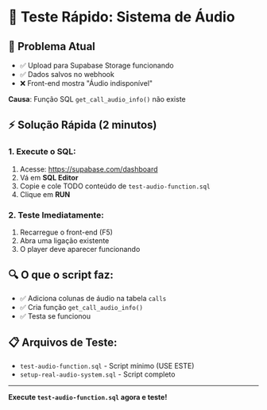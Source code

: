 # 🚀 Teste Rápido: Sistema de Áudio

## 🎯 **Problema Atual**
- ✅ Upload para Supabase Storage funcionando
- ✅ Dados salvos no webhook  
- ❌ Front-end mostra "Áudio indisponível"

**Causa**: Função SQL `get_call_audio_info()` não existe

## ⚡ **Solução Rápida (2 minutos)**

### 1. **Execute o SQL**:
1. Acesse: https://supabase.com/dashboard
2. Vá em **SQL Editor**  
3. Copie e cole TODO conteúdo de `test-audio-function.sql`
4. Clique em **RUN**

### 2. **Teste Imediatamente**:
1. Recarregue o front-end (F5)
2. Abra uma ligação existente
3. O player deve aparecer funcionando

## 🔍 **O que o script faz**:
- ✅ Adiciona colunas de áudio na tabela `calls`
- ✅ Cria função `get_call_audio_info()` 
- ✅ Testa se funcionou

## 📋 **Arquivos de Teste**:
- `test-audio-function.sql` - Script mínimo (USE ESTE)
- `setup-real-audio-system.sql` - Script completo  

---

**Execute `test-audio-function.sql` agora e teste!** 